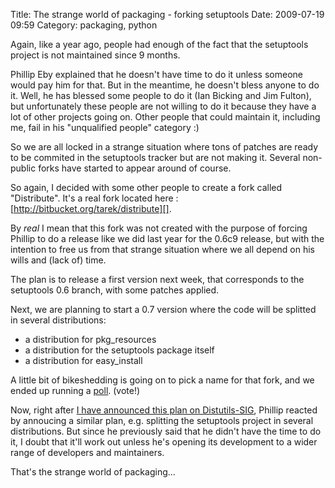 Title: The strange world of packaging - forking setuptools
Date: 2009-07-19 09:59
Category: packaging, python

Again, like a year ago, people had enough of the fact that the
setuptools project is not maintained since 9 months.   
  
Phillip Eby explained that he doesn't have time to do it unless someone
would pay him for that. But in the meantime, he doesn't bless anyone to
do it. Well, he has blessed some people to do it (Ian Bicking and Jim
Fulton), but unfortunately these people are not willing to do it because
they have a lot of other projects going on. Other people that could
maintain it, including me, fail in his "unqualified people" category :)
  
  
So we are all locked in a strange situation where tons of patches are
ready to be commited in the setuptools tracker but are not making it.
Several non-public forks have started to appear around of course.   
  
So again, I decided with some other people to create a fork called
"Distribute". It's a real fork located here :
[http://bitbucket.org/tarek/distribute][].   
  
By *real* I mean that this fork was not created with the purpose of
forcing Phillip to do a release like we did last year for the 0.6c9
release, but with the intention to free us from that strange situation
where we all depend on his wills and (lack of) time.   
  
The plan is to release a first version next week, that corresponds to
the setuptools 0.6 branch, with some patches applied.   
  
Next, we are planning to start a 0.7 version where the code will be
splitted in several distributions:   
-   a distribution for pkg\_resources
-   a distribution for the setuptools package itself
-   a distribution for easy\_install

  
A little bit of bikeshedding is going on to pick a name for that fork,
and we ended up running a [poll][]. (vote!)   
  
Now, right after [I have announced this plan on Distutils-SIG][],
Phillip reacted by annoucing a similar plan, e.g. splitting the
setuptools project in several distributions. But since he previously
said that he didn't have the time to do it, I doubt that it'll work out
unless he's opening its development to a wider range of developers and
maintainers.   
  
That's the strange world of packaging...

  [http://bitbucket.org/tarek/distribute]: http://bitbucket.org/tarek/distribute
  [poll]: http://doodle.com/4eyxzrwgwq4a6t9s
  [I have announced this plan on Distutils-SIG]: http://mail.python.org/pipermail/distutils-sig/2009-July/012665.html
